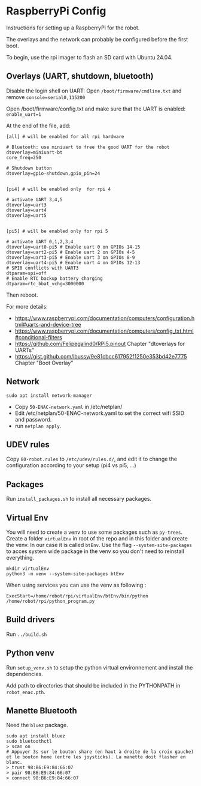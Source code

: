 # RaspberryPi Config

Instructions for setting up a RaspberryPi for the robot.

The overlays and the network can probably be configured before the first boot.

To begin, use the rpi imager to flash an SD card with Ubuntu 24.04.


## Overlays (UART, shutdown, bluetooth)

Disable the login shell on UART:
Open `/boot/firmware/cmdline.txt` and remove `console=serial0,115200`

Open /boot/firmware/config.txt and make sure that the UART is enabled:
`enable_uart=1`

At the end of the file, add:

```
[all] # will be enabled for all rpi hardware

# Bluetooth: use miniuart to free the good UART for the robot
dtoverlay=miniuart-bt
core_freq=250

# Shutdown button
dtoverlay=gpio-shutdown,gpio_pin=24


[pi4] # will be enabled only  for rpi 4

# activate UART 3,4,5
dtoverlay=uart3
dtoverlay=uart4
dtoverlay=uart5


[pi5] # will be enabled only for rpi 5

# activate UART 0,1,2,3,4
dtoverlay=uart0-pi5 # Enable uart 0 on GPIOs 14-15
dtoverlay=uart2-pi5 # Enable uart 2 on GPIOs 4-5
dtoverlay=uart3-pi5 # Enable uart 3 on GPIOs 8-9
dtoverlay=uart4-pi5 # Enable uart 4 on GPIOs 12-13
# SPI0 conflicts with UART3
dtparam=spi=off
# Enable RTC backup battery charging
dtparam=rtc_bbat_vchg=3000000

```

Then reboot.

For more details: 
- https://www.raspberrypi.com/documentation/computers/configuration.html#uarts-and-device-tree 
- https://www.raspberrypi.com/documentation/computers/config_txt.html#conditional-filters
- https://github.com/Felipegalind0/RPI5.pinout   Chapter "dtoverlays for UARTs"
- https://gist.github.com/lbussy/9e81cbcc617952f1250e353bd42e7775 Chapter "Boot Overlay"


## Network

```
sudo apt install network-manager
```

- Copy `50-ENAC-network.yaml` in /etc/netplan/
- Edit /etc/netplan/50-ENAC-network.yaml to set the correct wifi SSID and password.
- run `netplan apply`.

## UDEV rules

Copy `80-robot.rules` to `/etc/udev/rules.d/`, and edit it to change the configuration according to your setup (pi4 vs pi5, ...)


## Packages

Run `install_packages.sh` to install all necessary packages.

## Virtual Env

You will need to create a venv to use some packages such as `py-trees`. 
Create a folder `virtualEnv` in root of the repo and in this folder and create the venv. In our case it is called `btEnv`. Use the flag `--system-site-packages` to acces system wide package in the venv so you don't need to reinstall everything.

```
mkdir virtualEnv
python3 -m venv --system-site-packages btEnv
```

When using services you can use the venv as following :

```
ExecStart=/home/robot/rpi/virtualEnv/btEnv/bin/python /home/robot/rpi/python_program.py
```

## Build drivers

Run `../build.sh`

## Python venv

Run `setup_venv.sh` to setup the python virtual environnement and install the dependencies.

Add path to directories that should be included in the PYTHONPATH in `robot_enac.pth`.


## Manette Bluetooth

Need the `bluez` package.

```
sudo apt install bluez
sudo bluetoothctl
> scan on
# Appuyer 3s sur le bouton share (en haut à droite de la croix gauche) et le bouton home (entre les joysticks). La manette doit flasher en blanc.
> trust 98:B6:E9:84:66:07
> pair 98:B6:E9:84:66:07
> connect 98:B6:E9:84:66:07
```


